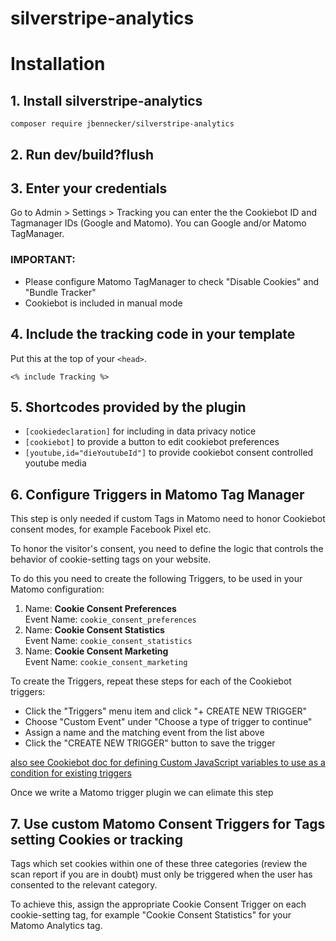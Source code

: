 # silverstripe-analytics

# Installation

## 1. Install silverstripe-analytics

```
composer require jbennecker/silverstripe-analytics
```

## 2. Run dev/build?flush

## 3. Enter your credentials

Go to Admin > Settings > Tracking you can enter the the Cookiebot ID and Tagmanager IDs (Google and Matomo).
You can Google and/or Matomo TagManager.

### IMPORTANT:
* Please configure Matomo TagManager to check "Disable Cookies" and "Bundle Tracker"
* Cookiebot is included in manual mode

## 4. Include the tracking code in your template

Put this at the top of your `<head>`.

```
<% include Tracking %>
```

## 5. Shortcodes provided by the plugin

* `[cookiedeclaration]` for including in data privacy notice
* `[cookiebot]` to provide a button to edit cookiebot preferences
* `[youtube,id="dieYoutubeId"]` to provide cookiebot consent controlled youtube media

## 6. Configure Triggers in Matomo Tag Manager

This step is only needed if custom Tags in Matomo need to honor Cookiebot consent modes, for example Facebook Pixel etc.

To honor the visitor's consent, you need to define the logic that controls the behavior of cookie-setting tags on your website.

To do this you need to create the following Triggers, to be used in your Matomo configuration:
1. Name: **Cookie Consent Preferences**  
   Event Name: `cookie_consent_preferences`
2. Name: **Cookie Consent Statistics**  
   Event Name: `cookie_consent_statistics`
3. Name: **Cookie Consent Marketing**  
   Event Name: `cookie_consent_marketing`

To create the Triggers, repeat these steps for each of the Cookiebot triggers:

* Click the "Triggers" menu item and click "+ CREATE NEW TRIGGER"
* Choose "Custom Event" under "Choose a type of trigger to continue"
* Assign a name and the matching event from the list above
* Click the "CREATE NEW TRIGGER" button to save the trigger

[also see Cookiebot doc for defining Custom JavaScript variables to use as a condition for existing triggers ](https://support.cookiebot.com/hc/en-us/articles/360017539960#controlling_cookies)

Once we write a Matomo trigger plugin we can elimate this step

## 7. Use custom Matomo Consent Triggers for Tags setting Cookies or tracking

Tags which set cookies within one of these three categories (review the scan report if you are in doubt) must only be
triggered when the user has consented to the relevant category.

To achieve this, assign the appropriate Cookie Consent Trigger on each cookie-setting tag, for example "Cookie Consent
Statistics" for your Matomo Analytics tag.
